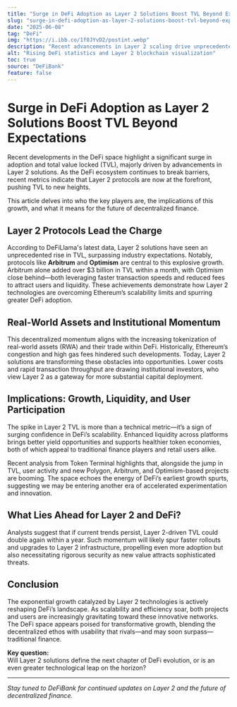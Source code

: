 ```yaml
---
title: "Surge in DeFi Adoption as Layer 2 Solutions Boost TVL Beyond Expectations"
slug: "surge-in-defi-adoption-as-layer-2-solutions-boost-tvl-beyond-expectations"
date: "2025-06-08"
tag: "DeFi"
img: "https://i.ibb.co/1f0JYvD2/postint.webp"
description: "Recent advancements in Layer 2 scaling drive unprecedented Total Value Locked (TVL) growth, signaling a new phase of DeFi ecosystem expansion and mainstream adoption."
alt: "Rising DeFi statistics and Layer 2 blockchain visualization"
toc: true
source: "DeFiBank"
feature: false
---
```


# Surge in DeFi Adoption as Layer 2 Solutions Boost TVL Beyond Expectations

Recent developments in the DeFi space highlight a significant surge in adoption and total value locked (TVL), majorly driven by advancements in Layer 2 solutions. As the DeFi ecosystem continues to break barriers, recent metrics indicate that Layer 2 protocols are now at the forefront, pushing TVL to new heights. 

This article delves into who the key players are, the implications of this growth, and what it means for the future of decentralized finance.

## Layer 2 Protocols Lead the Charge

According to DeFiLlama's latest data, Layer 2 solutions have seen an unprecedented rise in TVL, surpassing industry expectations. Notably, protocols like **Arbitrum** and **Optimism** are central to this explosive growth. Arbitrum alone added over $3 billion in TVL within a month, with Optimism close behind—both leveraging faster transaction speeds and reduced fees to attract users and liquidity. These achievements demonstrate how Layer 2 technologies are overcoming Ethereum’s scalability limits and spurring greater DeFi adoption.

## Real-World Assets and Institutional Momentum

This decentralized momentum aligns with the increasing tokenization of real-world assets (RWA) and their trade within DeFi. Historically, Ethereum’s congestion and high gas fees hindered such developments. Today, Layer 2 solutions are transforming these obstacles into opportunities. Lower costs and rapid transaction throughput are drawing institutional investors, who view Layer 2 as a gateway for more substantial capital deployment.

## Implications: Growth, Liquidity, and User Participation

The spike in Layer 2 TVL is more than a technical metric—it’s a sign of surging confidence in DeFi’s scalability. Enhanced liquidity across platforms brings better yield opportunities and supports healthier token economies, both of which appeal to traditional finance players and retail users alike.

Recent analysis from Token Terminal highlights that, alongside the jump in TVL, user activity and new Polygon, Arbitrum, and Optimism-based projects are booming. The space echoes the energy of DeFi’s earliest growth spurts, suggesting we may be entering another era of accelerated experimentation and innovation.

## What Lies Ahead for Layer 2 and DeFi?

Analysts suggest that if current trends persist, Layer 2-driven TVL could double again within a year. Such momentum will likely spur faster rollouts and upgrades to Layer 2 infrastructure, propelling even more adoption but also necessitating rigorous security as new value attracts sophisticated threats.

## Conclusion

The exponential growth catalyzed by Layer 2 technologies is actively reshaping DeFi’s landscape. As scalability and efficiency soar, both projects and users are increasingly gravitating toward these innovative networks. The DeFi space appears poised for transformative growth, blending the decentralized ethos with usability that rivals—and may soon surpass—traditional finance.

**Key question:**  
Will Layer 2 solutions define the next chapter of DeFi evolution, or is an even greater technological leap on the horizon?

---

*Stay tuned to DeFiBank for continued updates on Layer 2 and the future of decentralized finance.*